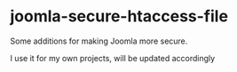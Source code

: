 # joomla-secure-htaccess-file
Some additions for making Joomla more secure.

I use it for my own projects, will be updated accordingly
